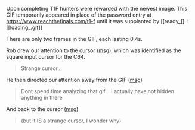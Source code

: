 Upon completing T1F hunters were rewarded with the newest image. This GIF temporarily appeared in place of the password entry at https://www.reachthefinals.com/t1-f until it was supplanted by [[ready_]]:
![[loading_.gif]]

There are only two frames in the GIF, each lasting 0.4s.

Rob drew our attention to the cursor ([msg](https://discord.com/channels/1008696016318513243/1011929497139953744/1152993167872897034)), which was identified as the square input cursor for the C64.
> Strange cursor...

He then directed our attention away from the GIF ([msg](https://discord.com/channels/1008696016318513243/1011929497139953744/1152993629330223266))
> Dont spend time analyzing that gif... I actually have not hidden anything in there

And back to the cursor ([msg](https://discord.com/channels/1008696016318513243/1011929497139953744/1152993779880579104))
> (but it IS a strange cursor, I wonder why)